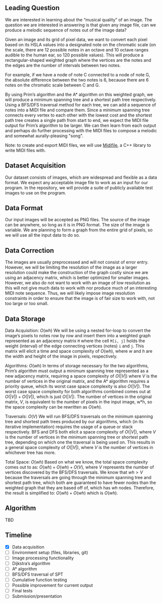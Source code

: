## Leading Question 
We are interested in learning about the “musical quality” of an image. The question we are interested in answering is that given any image file, can we produce a melodic sequence of notes out of the image data?

Given an image and its grid of pixel data, we want to convert each pixel based on its HSLA values into a designated note on the chromatic scale (on the scale, there are 12 possible notes in an octave and 10 octave ranges audible to the human ear, so 120 possible values). This will produce a rectangular-shaped weighted graph where the vertices are the notes and the edges are the number of intervals between two notes.

For example, if we have a node of note C connected to a node of note G, the absolute difference between the two notes is 6, because there are 6 notes on the chromatic scale between C and G.

By using Prim’s algorithm and the A* algorithm on this weighted graph, we will produce a minimum spanning tree and a shortest path tree respectively. Using a BFS/DFS traversal method for each tree, we can add a sequence of notes into a MIDI file and compare them. Since a minimum spanning tree connects every vertex to each other with the lowest cost and the shortest path tree creates a single path from start to end, we expect the MIDI file output for Prim’s algorithm to be larger. We can then learn from each output and perhaps do further processing with the MIDI files to compose a melodic and somewhat aurally-pleasing "song".

Note: to create and export MIDI files, we will use [Midifile](https://midifile.sapp.org/), a C++ library to write MIDI files with.

## Dataset Acquisition
Our dataset consists of images, which are widespread and flexible as a data format. We expect any acceptable image file to work as an input for our program. In the repository, we will provide a suite of publicly available test images to use on the program.

## Data Format
Our input images will be accepted as PNG files. The source of the image can be anywhere, so long as it is in PNG format. The size of the image is variable. We are planning to form a graph from the entire grid of pixels, so we will use all the input data to do so.

## Data Correction
The images are usually preprocessed and will not consist of error entry. However, we will be limiting the resolution of the image as a larger resolution could make the construction of the graph costly since we are using an adjacency matrix, which is better optimized for smaller images. However, we also do not want to work with an image of low resolution as this will not give much data to work with nor produce much of an interesting MIDI note sequence. Thus, we will likely impose image resolution constraints in order to ensure that the image is of fair size to work with, not too large or too small.

## Data Storage
Data Acquisition: $O(wh)$
We will be using a nested for-loop to convert the image’s pixels to notes row by row and insert them into a weighted graph represented as an adjacency matrix `M` where the cell `M[i, j]` holds the weight (interval) of the edge connecting vertices (notes) `i` and `j`. This matrix will elicit a time and space complexity of $O(wh)$, where $w$ and $h$ are the width and height of the image in pixels, respectively.

Algorithms: $O(wh)$
In terms of storage necessary for the two algorithms, Prim’s algorithm must output a minimum spanning tree represented as a new adjacency matrix, requiring a space complexity of $O(|V|)$ where $V$ is the number of vertices in the original matrix, and the A* algorithm requires a priority queue, which its worst case space complexity is also $O(|V|)$. The worst case space complexity for both algorithms combined comes out at $O(|V|) + O(|V|)$, which is just $O(|V|)$. The number of vertices in the original matrix, $V$, is equivalent to the number of pixels in the input image, w*h, so the space complexity can be rewritten as $O(wh)$.

Traversals: $O(V)$
We will run BFS/DFS traversals on the minimum spanning tree and shortest path trees produced by our algorithms, which (in its iterative implementation) requires the usage of a queue or stack respectively. BFS and DFS both elicit a space complexity of $O(|V|)$, where $V$ is the number of vertices in the minimum spanning tree or shortest path tree, depending on which one the traversal is being used on. This results in a general space complexity of $O(|V|)$, where $V$ is the number of vertices in whichever tree has more.

Total Space: $O(wh)$
Based on what we know, the total space complexity comes out to as: $O(wh) + O(wh) + O(V)$, where $V$ represents the number of vertices discovered by the BFS/DFS traversals. We know that $wh > V$ because the traversals are going through the minimum spanning tree and shortest path tree, which both are guaranteed to have fewer nodes than the weighted graph that they are based off of, which has $wh$ nodes. Therefore, the result is simplified to: $O(wh) + O(wh)$ which is $O(wh)$.

## Algorithm
TBD

## Timeline
- [x] Data acquisition
- [ ] Environment setup (files, libraries, git)
- [ ] Image processing functionality
- [ ] Dijkstra’s algorithm
- [ ] A* algorithm
- [ ] BFS/DFS traversal of SPT
- [ ] Cumulative function testing
- [ ] Possible improvement for current output
- [ ] Final tests
- [ ] Submission/presentation
